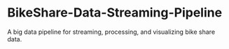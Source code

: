 # BikeShare-Data-Streaming-Pipeline
A big data pipeline for streaming, processing, and visualizing bike share data.
